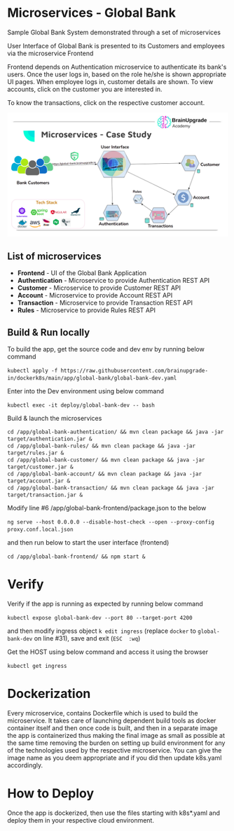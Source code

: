 # Microservices - Global Bank

Sample Global Bank System demonstrated through a set of microservices

User Interface of Global Bank is presented to its Customers and employees via the microservice Frontend

Frontend depends on Authentication microservice to authenticate its bank's users.
Once the user logs in, based on the role he/she is shown appropriate UI pages.
When employee logs in, customer details are shown. To view accounts, click on the customer you are interested in.

To know the transactions,  click on the respective customer account.

![Overview](assets/microservices-case-study.png)

## List of microservices

- **Frontend** - UI of the Global Bank Application
- **Authentication** - Microservice to provide Authentication REST API
- **Customer** - Microservice to provide Customer REST API
- **Account** - Microservice to provide Account REST API
- **Transaction** - Microservice to provide Transaction REST API
- **Rules** - Microservice to provide Rules REST API

## Build & Run locally

To build the app, get the source code and dev env by running below command

`kubectl apply -f https://raw.githubusercontent.com/brainupgrade-in/dockerk8s/main/app/global-bank/global-bank-dev.yaml`

Enter into the Dev environment using below command

`kubectl exec -it deploy/global-bank-dev -- bash`

Build & launch the microservices

```
cd /app/global-bank-authentication/ && mvn clean package && java -jar target/authentication.jar &
cd /app/global-bank-rules/ && mvn clean package && java -jar target/rules.jar &
cd /app/global-bank-customer/ && mvn clean package && java -jar target/customer.jar &
cd /app/global-bank-account/ && mvn clean package && java -jar target/account.jar &
cd /app/global-bank-transaction/ && mvn clean package && java -jar target/transaction.jar &
```

Modify line #6 /app/global-bank-frontend/package.json to the below

`ng serve --host 0.0.0.0 --disable-host-check --open --proxy-config proxy.conf.local.json`

and then run below to start the user interface (frontend)

`cd /app/global-bank-frontend/ && npm start &`

# Verify

Verify if the app is running as expected by running below command

`kubectl expose global-bank-dev --port 80 --target-port 4200`

and then modify ingress object `k edit ingress` (replace `docker` to `global-bank-dev` on line #31), save and exit (`ESC  :wq`)

Get the HOST using below command and access it using the browser

`kubectl get ingress`

# Dockerization

Every microservice, contains Dockerfile which is used to build the microservice.  It takes care of launching dependent build tools as docker container itself and then once code is built, and then in a separate image the app is containerized thus making the final image as small as possible at the same time removing the burden on setting up build environment for any of the technologies used by the respective microservice.
You can give the image name as you deem appropriate and if you did then update k8s.yaml accordingly.

# How to Deploy

Once the app is dockerized, then use the files starting with k8s*.yaml and deploy them in your respective cloud environment.
